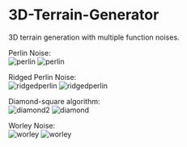 # 3D-Terrain-Generator
 3D terrain generation with multiple function noises.
 
Perlin Noise:
</br>
 ![perlin](https://user-images.githubusercontent.com/105114750/203413494-4a2103b1-441b-400c-838a-937770f5d801.JPG)
 ![perlin](https://user-images.githubusercontent.com/105114750/203416046-76d10d30-0cca-462d-9183-7ce7cf30acbb.JPG)


Ridged Perlin Noise:
</br>
 ![ridgedperlin](https://user-images.githubusercontent.com/105114750/203413541-83d095bf-ac76-4dec-93a5-d927d6e7ba86.JPG)
 ![ridgedperlin](https://user-images.githubusercontent.com/105114750/203416161-2cf4ea98-e7d6-4582-ba71-4d15608735cb.JPG)


Diamond-square algorithm:
</br>
 ![diamond2](https://user-images.githubusercontent.com/105114750/203413621-fb93e3b2-13ce-442f-a3e0-a6fe9379e157.JPG)
 ![diamond](https://user-images.githubusercontent.com/105114750/203416183-ce3d59e7-d95b-4160-a315-16e2f615385b.JPG)

Worley Noise:
</br>
 ![worley](https://user-images.githubusercontent.com/105114750/203413669-b5da88be-df01-4b70-8f29-9dde23fe4a91.JPG)
 ![worley](https://user-images.githubusercontent.com/105114750/203416205-d7ba0f8e-6ee0-4482-882d-afc19a6c8506.JPG)
